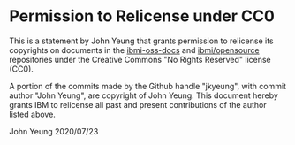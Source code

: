 # Permission to Relicense under CC0

This is a statement by John Yeung
that grants permission to relicense its copyrights on documents in the
[ibmi-oss-docs](https://github.com/IBM/ibmi-oss-docs) and
[ibmi/opensource](https://bitbucket.org/ibmi/opensource) repositories under the
Creative Commons "No Rights Reserved" license (CC0).

A portion of the commits made by the Github handle "jkyeung", with
commit author "John Yeung", are copyright of John Yeung.
This document hereby grants IBM to relicense all past and present contributions
of the author listed above.

John Yeung
2020/07/23
